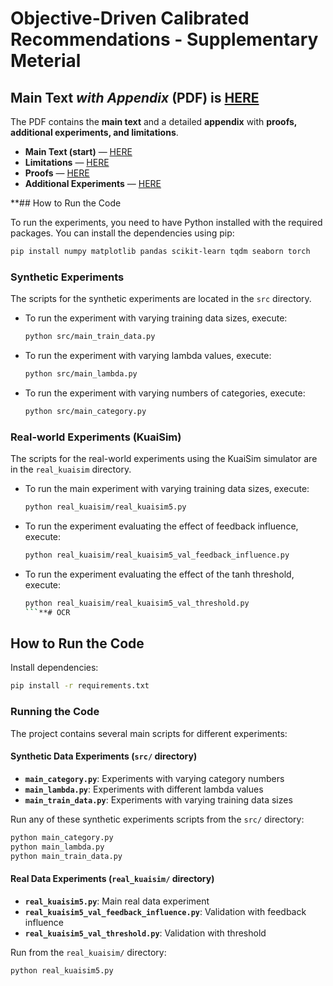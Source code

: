 # Objective-Driven Calibrated Recommendations - Supplementary Meterial

## Main Text _with Appendix_ (PDF) is [HERE]()
The PDF contains the **main text** and a detailed **appendix** with **proofs, additional experiments, and limitations**.

- **Main Text (start)** — [HERE]()
- **Limitations** — [HERE]()
- **Proofs** — [HERE]()
- **Additional Experiments** — [HERE]()

**## How to Run the Code

To run the experiments, you need to have Python installed with the required packages. You can install the dependencies using pip:

```bash
pip install numpy matplotlib pandas scikit-learn tqdm seaborn torch
```

### Synthetic Experiments

The scripts for the synthetic experiments are located in the `src` directory.

  * To run the experiment with varying training data sizes, execute:
    ```bash
    python src/main_train_data.py
    ```
  * To run the experiment with varying lambda values, execute:
    ```bash
    python src/main_lambda.py
    ```
  * To run the experiment with varying numbers of categories, execute:
    ```bash
    python src/main_category.py
    ```

### Real-world Experiments (KuaiSim)

The scripts for the real-world experiments using the KuaiSim simulator are in the `real_kuaisim` directory.

  * To run the main experiment with varying training data sizes, execute:
    ```bash
    python real_kuaisim/real_kuaisim5.py
    ```
  * To run the experiment evaluating the effect of feedback influence, execute:
    ```bash
    python real_kuaisim/real_kuaisim5_val_feedback_influence.py
    ```
  * To run the experiment evaluating the effect of the tanh threshold, execute:
    ```bash
    python real_kuaisim/real_kuaisim5_val_threshold.py
    ```**# OCR

## How to Run the Code

Install dependencies:
```bash
pip install -r requirements.txt
```

### Running the Code

The project contains several main scripts for different experiments:

#### Synthetic Data Experiments (`src/` directory)
- **`main_category.py`**: Experiments with varying category numbers
- **`main_lambda.py`**: Experiments with different lambda values
- **`main_train_data.py`**: Experiments with varying training data sizes

Run any of these synthetic experiments scripts from the `src/` directory:
```bash
python main_category.py
python main_lambda.py
python main_train_data.py
```

#### Real Data Experiments (`real_kuaisim/` directory)
- **`real_kuaisim5.py`**: Main real data experiment
- **`real_kuaisim5_val_feedback_influence.py`**: Validation with feedback influence
- **`real_kuaisim5_val_threshold.py`**: Validation with threshold

Run from the `real_kuaisim/` directory:
```bash
python real_kuaisim5.py
```
